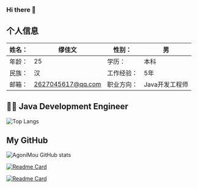 ### Hi there 👋

## 个人信息

| 姓名： | 缪佳文            | 性别：     | 男             |
| ------ | ----------------- | ---------- | -------------- |
| 年龄： | 25                | 学历：     | 本科           |
| 民族： | 汉                | 工作经验： | 5年            |
| 邮箱： | 2627045617@qq.com | 职业方向： | Java开发工程师 |


## 👨‍💻 Java Development Engineer


![Top Langs](https://github-readme-stats.vercel.app/api/top-langs/?username=AloneMou&show_icons=true&theme=merko&locale=cn)

## My GitHub
![AgoniMou GitHub stats](https://github-readme-stats.vercel.app/api?username=AloneMou&show_icons=true&theme=radical&locale=cn)


[![Readme Card](https://github-readme-stats.vercel.app/api/pin/?username=AloneMou&repo=mou-rouyi-mybatis-plus)](https://github.com/AloneMou/mou-rouyi-mybatis-plus)

[![Readme Card](https://github-readme-stats.vercel.app/api/pin/?username=AloneMou&repo=mou-ruoyi-ant-design-vue)](https://github.com/AloneMou/mou-ruoyi-ant-design-vue)
